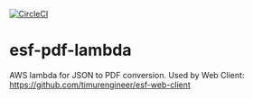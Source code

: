 [![CircleCI](https://circleci.com/gh/timurengineer/esf-pdf-lambda.svg?style=shield)](https://circleci.com/gh/timurengineer/esf-pdf-lambda)

# esf-pdf-lambda

AWS lambda for JSON to PDF conversion. Used by Web Client: https://github.com/timurengineer/esf-web-client